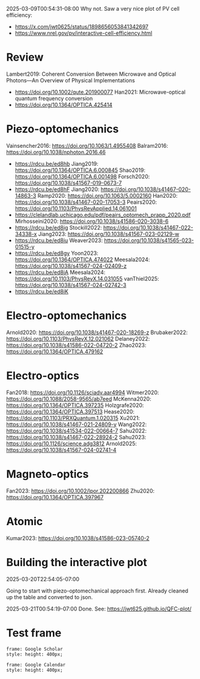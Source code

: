 
2025-03-09T00:54:31-08:00
Why not. Saw a very nice plot of PV cell efficiency:
- https://x.com/jwt0625/status/1898656053841342697
- https://www.nrel.gov/pv/interactive-cell-efficiency.html


# Review
Lambert2019: Coherent Conversion Between Microwave and Optical Photons—An Overview of Physical Implementations
- https://doi.org/10.1002/qute.201900077
Han2021: Microwave-optical quantum frequency conversion
- https://doi.org/10.1364/OPTICA.425414


# Piezo-optomechanics

Vainsencher2016: https://doi.org/10.1063/1.4955408
Balram2016: https://doi.org/10.1038/nphoton.2016.46
- https://rdcu.be/ed8hb
Jiang2019: https://doi.org/10.1364/OPTICA.6.000845
Shao2019: https://doi.org/10.1364/OPTICA.6.001498
Forsch2020: https://doi.org/10.1038/s41567-019-0673-7
- https://rdcu.be/ed8hF
Jiang2020: https://doi.org/10.1038/s41467-020-14863-3
Ramp2020: https://doi.org/10.1063/5.0002160
Han2020: https://doi.org/10.1038/s41467-020-17053-3
Peairs2020: https://doi.org/10.1103/PhysRevApplied.14.061001
- https://clelandlab.uchicago.edu/pdf/peairs_optomech_prapp_2020.pdf
Mirhosseini2020: https://doi.org/10.1038/s41586-020-3038-6
- https://rdcu.be/ed8ig
Stockill2022: https://doi.org/10.1038/s41467-022-34338-x
Jiang2023: https://doi.org/10.1038/s41567-023-02129-w
- https://rdcu.be/ed8iu
Weaver2023: https://doi.org/10.1038/s41565-023-01515-y
- https://rdcu.be/ed8gy
Yoon2023: https://doi.org/10.1364/OPTICA.474022
Meesala2024: https://doi.org/10.1038/s41567-024-02409-z
- https://rdcu.be/ed8iA
Meesala2024: https://doi.org/10.1103/PhysRevX.14.031055
vanThiel2025: https://doi.org/10.1038/s41567-024-02742-3
- https://rdcu.be/ed8iK


# Electro-optomechanics

Arnold2020: https://doi.org/10.1038/s41467-020-18269-z
Brubaker2022: https://doi.org/10.1103/PhysRevX.12.021062
Delaney2022: https://doi.org/10.1038/s41586-022-04720-2
Zhao2023: https://doi.org/10.1364/OPTICA.479162


# Electro-optics
Fan2018: https://doi.org/10.1126/sciadv.aar4994
Witmer2020: https://doi.org/10.1088/2058-9565/ab7eed
McKenna2020: https://doi.org/10.1364/OPTICA.397235
Holzgrafe2020: https://doi.org/10.1364/OPTICA.397513
Hease2020: https://doi.org/10.1103/PRXQuantum.1.020315
Xu2021: https://doi.org/10.1038/s41467-021-24809-y
Wang2022: https://doi.org/10.1038/s41534-022-00664-7
Sahu2022: https://doi.org/10.1038/s41467-022-28924-2
Sahu2023: https://doi.org/10.1126/science.adg3812
Arnold2025: https://doi.org/10.1038/s41567-024-02741-4



# Magneto-optics
Fan2023: https://doi.org/10.1002/lpor.202200866
Zhu2020: https://doi.org/10.1364/OPTICA.397967



# Atomic

Kumar2023: https://doi.org/10.1038/s41586-023-05740-2



# Building the interactive plot
2025-03-20T22:54:05-07:00

Going to start with piezo-optomechanical approach first.
Already cleaned up the table and converted to json.

2025-03-21T00:54:19-07:00
Done. See: https://jwt625.github.io/QFC-plot/





# Test frame

```custom-frames
frame: Google Scholar
style: height: 400px;
```

```custom-frames
frame: Google Calendar
style: height: 400px;
```
